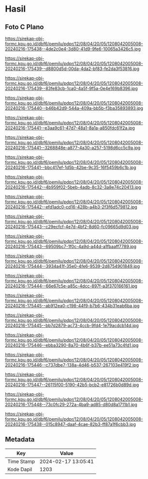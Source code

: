 # Hasil

## Foto C Plano

https://sirekap-obj-formc.kpu.go.id/dbf6/pemilu/pdpr/12/08/04/20/05/1208042005008-20240216-175438--4de2c0e4-3d80-41d9-9fe6-10065a3426c5.jpg

https://sirekap-obj-formc.kpu.go.id/dbf6/pemilu/pdpr/12/08/04/20/05/1208042005008-20240216-175439--d8800d5d-00da-4da2-bf83-fe2da3f53816.jpg

https://sirekap-obj-formc.kpu.go.id/dbf6/pemilu/pdpr/12/08/04/20/05/1208042005008-20240216-175439--83fe83cb-1ca0-4a5f-9f5a-0e4e169b8396.jpg

https://sirekap-obj-formc.kpu.go.id/dbf6/pemilu/pdpr/12/08/04/20/05/1208042005008-20240216-175440--b46b42d9-544a-409a-bb5b-f3ba35893893.jpg

https://sirekap-obj-formc.kpu.go.id/dbf6/pemilu/pdpr/12/08/04/20/05/1208042005008-20240216-175441--e3aa9c61-47d7-48a1-8a1a-a850fdc61f2a.jpg

https://sirekap-obj-formc.kpu.go.id/dbf6/pemilu/pdpr/12/08/04/20/05/1208042005008-20240216-175441--3268848e-a877-4a30-a257-5198d6cc5c9a.jpg

https://sirekap-obj-formc.kpu.go.id/dbf6/pemilu/pdpr/12/08/04/20/05/1208042005008-20240216-175441--bbc417ef-1d5b-42be-9c35-16f5459b6c1b.jpg

https://sirekap-obj-formc.kpu.go.id/dbf6/pemilu/pdpr/12/08/04/20/05/1208042005008-20240216-175442--4b959f02-5beb-4adb-8c32-3a8e74c20413.jpg

https://sirekap-obj-formc.kpu.go.id/dbf6/pemilu/pdpr/12/08/04/20/05/1208042005008-20240216-175442--efd1adc0-cd16-428b-a4b3-2f3f6d579812.jpg

https://sirekap-obj-formc.kpu.go.id/dbf6/pemilu/pdpr/12/08/04/20/05/1208042005008-20240216-175443--c29ecfcf-4e7d-4bf2-8d60-fc09665d9d03.jpg

https://sirekap-obj-formc.kpu.go.id/dbf6/pemilu/pdpr/12/08/04/20/05/1208042005008-20240216-175443--69509bc7-1f0c-4a9d-a44d-a1fbaaff7789.jpg

https://sirekap-obj-formc.kpu.go.id/dbf6/pemilu/pdpr/12/08/04/20/05/1208042005008-20240216-175444--3934a41f-35e0-4fe6-9539-2d8754901849.jpg

https://sirekap-obj-formc.kpu.go.id/dbf6/pemilu/pdpr/12/08/04/20/05/1208042005008-20240216-175444--66e67c5e-a85c-4dcc-897f-a3f370166161.jpg

https://sirekap-obj-formc.kpu.go.id/dbf6/pemilu/pdpr/12/08/04/20/05/1208042005008-20240216-175445--ab912ea0-c198-44f9-b7b6-434b31eab6ba.jpg

https://sirekap-obj-formc.kpu.go.id/dbf6/pemilu/pdpr/12/08/04/20/05/1208042005008-20240216-175445--bb7d2879-ac73-4ccb-9fd4-1e79acdcb14d.jpg

https://sirekap-obj-formc.kpu.go.id/dbf6/pemilu/pdpr/12/08/04/20/05/1208042005008-20240216-175446--ebba3290-8a70-4b6f-b37b-ee51a73c4fd1.jpg

https://sirekap-obj-formc.kpu.go.id/dbf6/pemilu/pdpr/12/08/04/20/05/1208042005008-20240216-175446--c737dbe7-138a-4d46-b537-267103e419f2.jpg

https://sirekap-obj-formc.kpu.go.id/dbf6/pemilu/pdpr/12/08/04/20/05/1208042005008-20240216-175447--26115f00-5190-42b5-bcb2-e81726b0d89d.jpg

https://sirekap-obj-formc.kpu.go.id/dbf6/pemilu/pdpr/12/08/04/20/05/1208042005008-20240216-175448--73c0fc29-272a-4ba9-ad85-d80d8a1711b1.jpg

https://sirekap-obj-formc.kpu.go.id/dbf6/pemilu/pdpr/12/08/04/20/05/1208042005008-20240216-175438--015c8947-daaf-4cae-82b3-ff87a1f6cbb3.jpg


## Metadata

| Key        | Value               |
| ---------- | ------------------- |
| Time Stamp | 2024-02-17 13:05:41 |
| Kode Dapil | 1203                |



